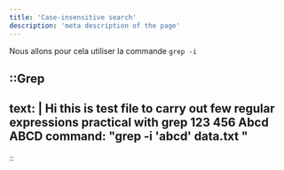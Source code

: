 ```yaml
---
title: 'Case-insensitive search'
description: 'meta description of the page'
---
```


Nous allons pour cela utiliser la commande `grep -i`

::Grep
---
text: |
    Hi 
    this 
    is test file 
    to carry out few regular expressions 
    practical with grep 
    123 456 
    Abcd
    ABCD
command: "grep -i 'abcd' data.txt "
---
::